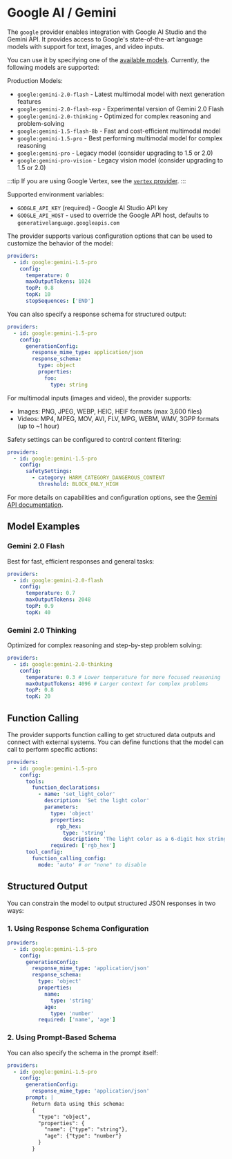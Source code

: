 # Google AI / Gemini

The `google` provider enables integration with Google AI Studio and the Gemini API. It provides access to Google's state-of-the-art language models with support for text, images, and video inputs.

You can use it by specifying one of the [available models](https://ai.google.dev/models). Currently, the following models are supported:

Production Models:

- `google:gemini-2.0-flash` - Latest multimodal model with next generation features
- `google:gemini-2.0-flash-exp` - Experimental version of Gemini 2.0 Flash
- `google:gemini-2.0-thinking` - Optimized for complex reasoning and problem-solving
- `google:gemini-1.5-flash-8b` - Fast and cost-efficient multimodal model
- `google:gemini-1.5-pro` - Best performing multimodal model for complex reasoning
- `google:gemini-pro` - Legacy model (consider upgrading to 1.5 or 2.0)
- `google:gemini-pro-vision` - Legacy vision model (consider upgrading to 1.5 or 2.0)

:::tip
If you are using Google Vertex, see the [`vertex` provider](/docs/providers/vertex).
:::

Supported environment variables:

- `GOOGLE_API_KEY` (required) - Google AI Studio API key
- `GOOGLE_API_HOST` - used to override the Google API host, defaults to `generativelanguage.googleapis.com`

The provider supports various configuration options that can be used to customize the behavior of the model:

```yaml
providers:
  - id: google:gemini-1.5-pro
    config:
      temperature: 0
      maxOutputTokens: 1024
      topP: 0.8
      topK: 10
      stopSequences: ['END']
```

You can also specify a response schema for structured output:

```yaml
providers:
  - id: google:gemini-1.5-pro
    config:
      generationConfig:
        response_mime_type: application/json
        response_schema:
          type: object
          properties:
            foo:
              type: string
```

For multimodal inputs (images and video), the provider supports:

- Images: PNG, JPEG, WEBP, HEIC, HEIF formats (max 3,600 files)
- Videos: MP4, MPEG, MOV, AVI, FLV, MPG, WEBM, WMV, 3GPP formats (up to ~1 hour)

Safety settings can be configured to control content filtering:

```yaml
providers:
  - id: google:gemini-1.5-pro
    config:
      safetySettings:
        - category: HARM_CATEGORY_DANGEROUS_CONTENT
          threshold: BLOCK_ONLY_HIGH
```

For more details on capabilities and configuration options, see the [Gemini API documentation](https://ai.google.dev/docs).

## Model Examples

### Gemini 2.0 Flash

Best for fast, efficient responses and general tasks:

```yaml
providers:
  - id: google:gemini-2.0-flash
    config:
      temperature: 0.7
      maxOutputTokens: 2048
      topP: 0.9
      topK: 40
```

### Gemini 2.0 Thinking

Optimized for complex reasoning and step-by-step problem solving:

```yaml
providers:
  - id: google:gemini-2.0-thinking
    config:
      temperature: 0.3 # Lower temperature for more focused reasoning
      maxOutputTokens: 4096 # Larger context for complex problems
      topP: 0.8
      topK: 20
```

## Function Calling

The provider supports function calling to get structured data outputs and connect with external systems. You can define functions that the model can call to perform specific actions:

```yaml
providers:
  - id: google:gemini-1.5-pro
    config:
      tools:
        function_declarations:
          - name: 'set_light_color'
            description: 'Set the light color'
            parameters:
              type: 'object'
              properties:
                rgb_hex:
                  type: 'string'
                  description: 'The light color as a 6-digit hex string'
              required: ['rgb_hex']
      tool_config:
        function_calling_config:
          mode: 'auto' # or "none" to disable
```

## Structured Output

You can constrain the model to output structured JSON responses in two ways:

### 1. Using Response Schema Configuration

```yaml
providers:
  - id: google:gemini-1.5-pro
    config:
      generationConfig:
        response_mime_type: 'application/json'
        response_schema:
          type: 'object'
          properties:
            name:
              type: 'string'
            age:
              type: 'number'
          required: ['name', 'age']
```

### 2. Using Prompt-Based Schema

You can also specify the schema in the prompt itself:

```yaml
providers:
  - id: google:gemini-1.5-pro
    config:
      generationConfig:
        response_mime_type: 'application/json'
      prompt: |
        Return data using this schema:
        {
          "type": "object",
          "properties": {
            "name": {"type": "string"},
            "age": {"type": "number"}
          }
        }
```
